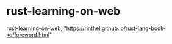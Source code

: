# rust-learning-on-web
rust-learning-on-web, "https://rinthel.github.io/rust-lang-book-ko/foreword.html"
